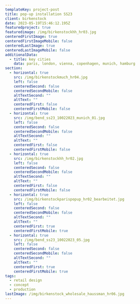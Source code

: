 ```yaml
---
templateKey: project-post
title: pop-up installation SS23
client: birkenstock
date: 2023-05-19T15:46:12.195Z
featuredproject: true
featuredimage: /img/birkenstockhh_hr03.jpg
centeredFirstImage: true
centeredFirstImageMobile: false
centeredLastImage: true
centeredLastImageMobile: false
additionalData:
  - title: key cities
    data: paris, london, vienna, copenhagen, munich, hamburg
section:
  - horizontal: true
    src: /img/birkenstockmuch_hr04.jpg
    left: false
    centeredSecond: false
    centeredSecondMobile: false
    altTextSecond: ""
    altText: ""
    centeredFirst: false
    centeredFirstMobile: false
  - horizontal: true
    src: /img/bend_ss23_10022023_munich_01.jpg
    left: false
    centeredSecond: false
    centeredSecondMobile: false
    altTextSecond: ""
    altText: ""
    centeredFirst: false
    centeredFirstMobile: false
  - horizontal: true
    src: /img/birkenstockhh_hr02.jpg
    left: false
    centeredSecond: false
    centeredSecondMobile: false
    altTextSecond: ""
    altText: ""
    centeredFirst: false
    centeredFirstMobile: false
  - horizontal: true
    src: /img/birkenstockparispopup_hr02_bearbeitet.jpg
    left: false
    centeredSecond: false
    centeredSecondMobile: false
    altTextSecond: ""
    altText: ""
    centeredFirst: true
    centeredFirstMobile: true
  - horizontal: true
    src: /img/bend_ss23_10022023_05.jpg
    left: false
    centeredSecond: false
    centeredSecondMobile: false
    altTextSecond: ""
    altText: ""
    centeredFirst: true
    centeredFirstMobile: true
tags:
  - retail design
  - concept
  - production
lastImage: /img/birkenstock_wholesale_haussman_hr06.jpg
---
```

